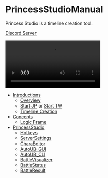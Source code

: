 # PrincessStudioManual

Princess Studio is a timeline creation tool.

[Discord Server](https://discord.gg/UJdZkzCHSh)

![Demo](Demo.mp4)

* [Introductions](introductions/README.md)
  - [Overview](introductions/Overview.md)
  - [Start JP](introductions/FirstSteps.md) or [Start TW](introductions/FirstSteps_TW.md)
  - [Timeline Creation](introductions/CreateTL.md)
* [Concepts]()
  - [Logic Frame]()
* [PrincessStudio]()
  - [Hotkeys](PrincessStudio/Hotkeys.md)
  - [ServerSettings]()
  - [CharaEditor]()
  - [AutoUB_GUI]()
  - [AutoUB_CLI]()
  - [BattleVisualizer]()
  - [BattleStatus]()
  - [BattleResult]()